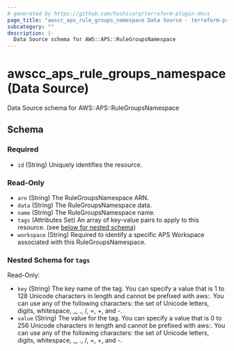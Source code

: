 ```yaml
---
# generated by https://github.com/hashicorp/terraform-plugin-docs
page_title: "awscc_aps_rule_groups_namespace Data Source - terraform-provider-awscc"
subcategory: ""
description: |-
  Data Source schema for AWS::APS::RuleGroupsNamespace
---
```


# awscc_aps_rule_groups_namespace (Data Source)

Data Source schema for AWS::APS::RuleGroupsNamespace



<!-- schema generated by tfplugindocs -->
## Schema

### Required

- `id` (String) Uniquely identifies the resource.

### Read-Only

- `arn` (String) The RuleGroupsNamespace ARN.
- `data` (String) The RuleGroupsNamespace data.
- `name` (String) The RuleGroupsNamespace name.
- `tags` (Attributes Set) An array of key-value pairs to apply to this resource. (see [below for nested schema](#nestedatt--tags))
- `workspace` (String) Required to identify a specific APS Workspace associated with this RuleGroupsNamespace.

<a id="nestedatt--tags"></a>
### Nested Schema for `tags`

Read-Only:

- `key` (String) The key name of the tag. You can specify a value that is 1 to 128 Unicode characters in length and cannot be prefixed with aws:. You can use any of the following characters: the set of Unicode letters, digits, whitespace, _, ., /, =, +, and -.
- `value` (String) The value for the tag. You can specify a value that is 0 to 256 Unicode characters in length and cannot be prefixed with aws:. You can use any of the following characters: the set of Unicode letters, digits, whitespace, _, ., /, =, +, and -.
